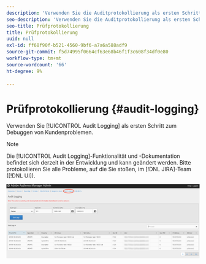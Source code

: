 ```yaml
---
description: 'Verwenden Sie die Auditprotokollierung als ersten Schritt zum Debuggen von Kundenproblemen. '
seo-description: 'Verwenden Sie die Auditprotokollierung als ersten Schritt zum Debuggen von Kundenproblemen. '
seo-title: Prüfprotokollierung
title: Prüfprotokollierung
uuid: null
exl-id: ff68f90f-b521-4560-9bf6-a7a6a588adf9
source-git-commit: f5d74995f0664cf63e68b46f1f3c608f34df0e80
workflow-type: tm+mt
source-wordcount: '66'
ht-degree: 9%

---
```


# Prüfprotokollierung {#audit-logging}

Verwenden Sie [!UICONTROL  Audit Logging] als ersten Schritt zum Debuggen von Kundenproblemen.

>[!NOTE]
>
>Die [!UICONTROL Audit Logging]-Funktionalität und -Dokumentation befindet sich derzeit in der Entwicklung und kann geändert werden. Bitte protokollieren Sie alle Probleme, auf die Sie stoßen, im [!DNL JIRA]-Team ([!DNL UI]).

![Ansicht &quot;Audit Logging&quot;](assets/audit-logging-img.png)

<!-- 

In the **Audit Type** drop-down selector, choose between:

* [!UICONTROL Partner]
* [!UICONTROL User]
* [!UICONTROL Group]
* [!UICONTROL Datasource Summary]
* [!UICONTROL General Datasource]
* [!UICONTROL Merge Rule Datasource]
* [!UICONTROL Data Feed]
* [!UICONTROL Data Feed Subscription]
* [!UICONTROL Trait Summary]
* [!UICONTROL Trait Rule]
* [!UICONTROL Segment Summary]
* [!UICONTROL Destination Summary]
* [!UICONTROL Server to Server Destination]
* [!UICONTROL Derived Signal]
* [!UICONTROL Model]
* [!UICONTROL Segment Test Group]

The **Object ID** is the ID of the item you're researching. See the table below for which ID corresponds to the Object ID in each case:

Audit Type | Object ID |
---------|----------|
 [!UICONTROL Partner] | Partner ID - PID |
 [!UICONTROL User] | User ID |
 [!UICONTROL Group] | B3 |
 [!UICONTROL Datasource Summary] | Data Source ID |
 [!UICONTROL General Datasource] | Data Source ID |
 [!UICONTROL Merge Rule Datasource] | Data Source ID |
 [!UICONTROL Data Feed] | Data Feed ID |
 [!UICONTROL Data Feed Subscription] | Data Feed ID |
 [!UICONTROL Trait Summary] | SID (trait) |
 [!UICONTROL Trait Rule] | SID (trait) |
 [!UICONTROL Segment Summary] |  |
 [!UICONTROL Destination Summary] |  |
 [!UICONTROL Server-to-Server Destination]| N/A |
 [!UICONTROL Derived Signal] | N/A |
 [!UICONTROL Model] | N/A |
 [!UICONTROL Segment Test Group] | N/A |

 Use [!UICONTROL Start Date] ([!DNL UTC]) and [!UICONTROL End Date] ([!DNL UTC]) to narrow down the time interval of the logs.

 -->
